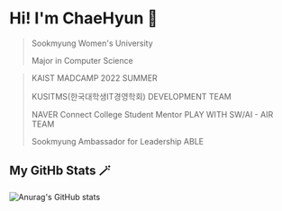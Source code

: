 # Hi! I'm ChaeHyun 🎈

> Sookmyung Women's University
>
> Major in Computer Science

> KAIST MADCAMP 2022 SUMMER
> 
> KUSITMS(한국대학생IT경영학회) DEVELOPMENT TEAM
> 
> NAVER Connect College Student Mentor PLAY WITH SW/AI - AIR TEAM
> 
> Sookmyung Ambassador for Leadership ABLE 


<!--
**chaehyuns/chaehyuns** is a ✨ _special_ ✨ repository because its `README.md` (this file) appears on your GitHub profile.

Here are some ideas to get you started:

- 🔭 I’m currently working on ...
- 🌱 I’m currently learning ...
- 👯 I’m looking to collaborate on ...
- 🤔 I’m looking for help with ...
- 💬 Ask me about ...
- 📫 How to reach me: ...
- 😄 Pronouns: ...
- ⚡ Fun fact: ...
-->
<!-- 
[![Top Langs](https://github-readme-stats.vercel.app/api/top-langs/?username=chaehyuns&layout=compact)](https://github.com/chaehyuns/github-readme-stats)
 -->
 
 ## My GitHb Stats 🪄
![Anurag's GitHub stats](https://github-readme-stats.vercel.app/api?username=chaehyuns&show_icons=true&theme=dracula)

